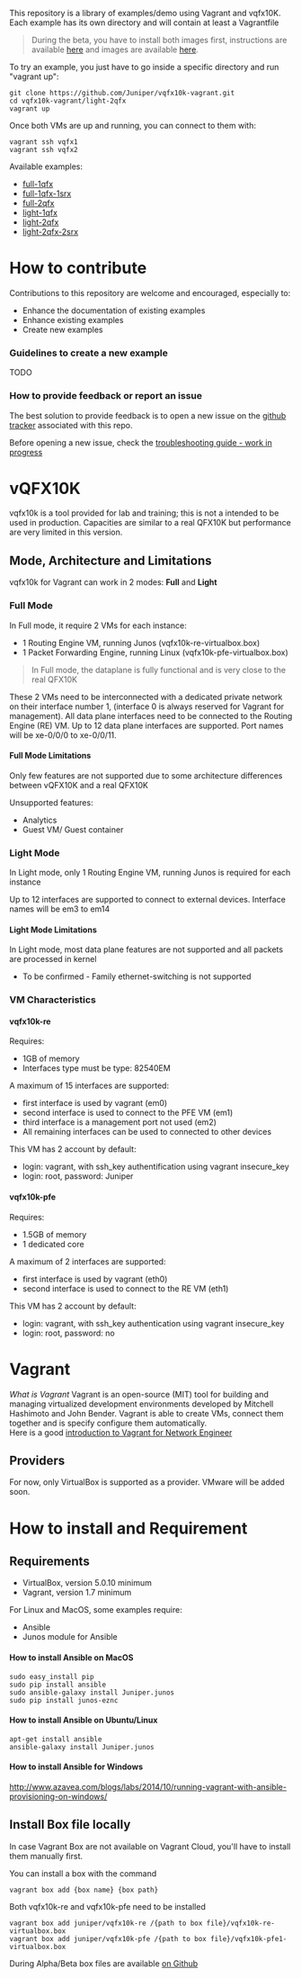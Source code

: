 
This repository is a library of examples/demo using Vagrant and vqfx10K.  
Each example has its own directory and will contain at least a Vagrantfile

>During the beta, you have to install both images first, instructions are available [here](https://github.com/Juniper/vqfx10k-vagrant#install-box-file-locally) and images are available [here](https://github.com/Juniper/vqfx10k-vagrant/releases/tag/v0.3-beta).

To try an example, you just have to go inside a specific directory and run "vagrant up":
```
git clone https://github.com/Juniper/vqfx10k-vagrant.git
cd vqfx10k-vagrant/light-2qfx
vagrant up
```
Once both VMs are up and running, you can connect to them with:
```
vagrant ssh vqfx1
vagrant ssh vqfx2
```

Available examples:
- [full-1qfx](https://github.com/Juniper/vqfx10k-vagrant/tree/master/full-1qfx)
- [full-1qfx-1srx](https://github.com/Juniper/vqfx10k-vagrant/tree/master/full-1qfx-1srv)
- [full-2qfx](https://github.com/Juniper/vqfx10k-vagrant/tree/master/full-2qfx)
- [light-1qfx](https://github.com/Juniper/vqfx10k-vagrant/tree/master/light-1qfx)
- [light-2qfx](https://github.com/Juniper/vqfx10k-vagrant/tree/master/light-2qfx)
- [light-2qfx-2srx](https://github.com/Juniper/vqfx10k-vagrant/tree/master/light-2qfx-2srx)

# How to contribute

Contributions to this repository are welcome and encouraged, especially to:
- Enhance the documentation of existing examples
- Enhance existing examples
- Create new examples

### Guidelines to create a new example

TODO

### How to provide feedback or report an issue

The best solution to provide feedback is to open a new issue on the [github tracker](https://github.com/Juniper/vqfx10k-vagrant/issues) associated with this repo.  

Before opening a new issue, check the [troubleshooting guide - work in progress](https://github.com/Juniper/vqfx10k-vagrant/wiki/Troubleshooting-Guide)

# vQFX10K

vqfx10k is a tool provided for lab and training; this is not a intended to be used in production.
Capacities are similar to a real QFX10K but performance are very limited in this version.

## Mode, Architecture and Limitations

vqfx10k for Vagrant can work in 2 modes: **Full** and **Light**

### Full Mode
In Full mode, it require 2 VMs for each instance:
 - 1 Routing Engine VM, running Junos (vqfx10k-re-virtualbox.box)
 - 1 Packet Forwarding Engine, running Linux (vqfx10k-pfe-virtualbox.box)

>In Full mode, the dataplane is fully functional and is very close to the real QFX10K

These 2 VMs need to be interconnected with a dedicated private network on their interface number 1, (interface 0 is always reserved for Vagrant for management).
All data plane interfaces need to be connected to the Routing Engine (RE) VM. Up to 12 data plane interfaces are supported.
Port names will be xe-0/0/0 to xe-0/0/11.

#### Full Mode Limitations
Only few features are not supported due to some architecture differences between vQFX10K and a real QFX10K

Unsupported features:
 - Analytics
 - Guest VM/ Guest container

### Light Mode

In Light mode, only 1 Routing Engine VM, running Junos is required for each instance

Up to 12 interfaces are supported to connect to external devices. Interface names will be em3 to em14

#### Light Mode Limitations
In Light mode, most data plane features are not supported and all packets are processed in kernel

- To be confirmed -
Family ethernet-switching is not supported

### VM Characteristics

#### vqfx10k-re

Requires:
- 1GB of memory
- Interfaces type must be type: 82540EM

A maximum of 15 interfaces are supported:
- first interface is used by vagrant (em0)
- second interface is used to connect to the PFE VM (em1)
- third interface is a management port not used (em2)
- All remaining interfaces can be used to connected to other devices

This VM has 2 account by default:
- login: vagrant, with ssh_key authentification using vagrant insecure_key
- login: root, password: Juniper

#### vqfx10k-pfe

Requires:
- 1.5GB of memory
- 1 dedicated core

A maximum of 2 interfaces are supported:
- first interface is used by vagrant (eth0)
- second interface is used to connect to the RE VM (eth1)

This VM has 2 account by default:
- login: vagrant, with ssh_key authentication using vagrant insecure_key
- login: root, password: no

# Vagrant

*What is Vagrant*
Vagrant is an open-source (MIT) tool for building and managing virtualized development environments developed by Mitchell Hashimoto and John Bender.
Vagrant is able to create VMs, connect them together and is specify configure them automatically.  
Here is a good [introduction to Vagrant for Network Engineer](https://www.dravetech.com/blog/2016/01/08/vagrant-for-network-engineers.html)

## Providers
For now, only VirtualBox is supported as a provider. VMware will be added soon.

# How to install and Requirement

## Requirements
 - VirtualBox, version 5.0.10 minimum
 - Vagrant, version 1.7 minimum

For Linux and MacOS, some examples require:
 - Ansible
 - Junos module for Ansible

#### How to install Ansible on MacOS
```
sudo easy_install pip
sudo pip install ansible
sudo ansible-galaxy install Juniper.junos
sudo pip install junos-eznc
```

#### How to install Ansible on Ubuntu/Linux
```
apt-get install ansible
ansible-galaxy install Juniper.junos
```

#### How to install Ansible for Windows

http://www.azavea.com/blogs/labs/2014/10/running-vagrant-with-ansible-provisioning-on-windows/

## Install Box file locally

In case Vagrant Box are not available on Vagrant Cloud, you'll have to install them manually first.

You can install a box with the command
```
vagrant box add {box name} {box path}
```

Both vqfx10k-re and vqfx10k-pfe need to be installed
```
vagrant box add juniper/vqfx10k-re /{path to box file}/vqfx10k-re-virtualbox.box
vagrant box add juniper/vqfx10k-pfe /{path to box file}/vqfx10k-pfe1-virtualbox.box  
```

During Alpha/Beta box files are available [on Github](https://github.com/Juniper/vqfx10k-vagrant/releases/tag/v0.2-beta)
